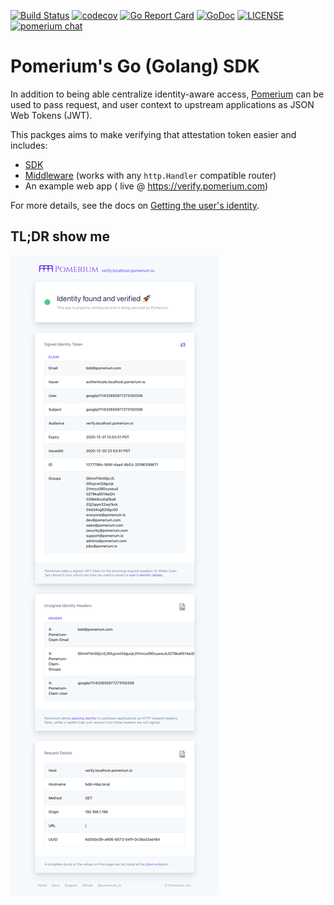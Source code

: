 [![Build Status](https://github.com/pomerium/sdk-go/workflows/build/badge.svg)](https://github.com/pomerium/sdk-go/actions?workflow=build)
[![codecov](https://img.shields.io/codecov/c/github/pomerium/sdk-go.svg?style=flat)](https://codecov.io/gh/pomerium/sdk-go)
[![Go Report Card](https://goreportcard.com/badge/github.com/pomerium/sdk-go)](https://goreportcard.com/report/github.com/pomerium/sdk-go)
[![GoDoc](https://godoc.org/github.com/pomerium/sdk-go?status.svg)](https://godoc.org/github.com/pomerium/sdk-go)
[![LICENSE](https://img.shields.io/github/license/pomerium/sdk-go.svg)](https://github.com/pomerium/sdk-go/blob/master/LICENSE)
[![pomerium chat](https://img.shields.io/badge/chat-on%20slack-blue.svg?style=flat&logo=slack)](http://slack.pomerium.io)

# Pomerium's Go (Golang) SDK

In addition to being able centralize identity-aware access, [Pomerium](https://pomerium.com/) can be used to pass request, and user context to upstream applications as JSON Web Tokens (JWT). 

This packges aims to make verifying that attestation token easier and includes:

- [SDK](https://pkg.go.dev/github.com/pomerium/sdk-go?utm_source=godoc#Verifier)
- [Middleware](https://pkg.go.dev/github.com/pomerium/sdk-go?utm_source=godoc#AddIdentityToRequest) (works with any `http.Handler` compatible router)
- An example web app ( live @ https://verify.pomerium.com)

For more details, see the docs on [Getting the user's identity](https://www.pomerium.com/docs/topics/getting-users-identity.html#prerequisites). 

## TL;DR show me 

![screenshot](https://github.com/pomerium/sdk-go/blob/master/.github/screenshot.png)
